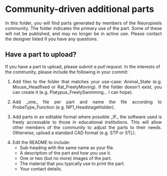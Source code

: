 # Community-driven additional parts
<p align="justify"> In this folder, you will find parts generated by members of the Neuropixels community. The folder indicates the primary use of the part. Some of these will not be published, and may no longer be in active use. Please contact the designer listed if you have any questions. </p>

## Have a part to upload?
If you have a part to upload, please _submit a pull request_. In the interests of the community, please include the following in your commit: 
1. <p align="justify"> Add files to the folder that matches your use-case: Animal_State (e.g. Mouse_Headfixed or Rat_FreelyMoving). If the folder doesn't exist, you can create it (e.g. Platypus_FreelySwimming... I can hope). </p>
2. <p align="justify"> Add _one_ file per part and name the file according to ProbeType_Function (e.g. NP1_HeadstageHolder). </p>
3. <p align="justify"> Add parts in an editable format where possible _IF_ the software used is freely accessable to those in educational institutions. This will allow other members of the community to adjust the parts to their needs. Otherwise, upload a standard CAD format (e.g. STP or STL). </p>
4. Edit the README to include:
   * Sub-heading with the same name as your file.
   * A description of the part and how you use it.
   * One or two (but no more) images of the part.
   * The material that you typically use to print the part.
   * Your contact details.
